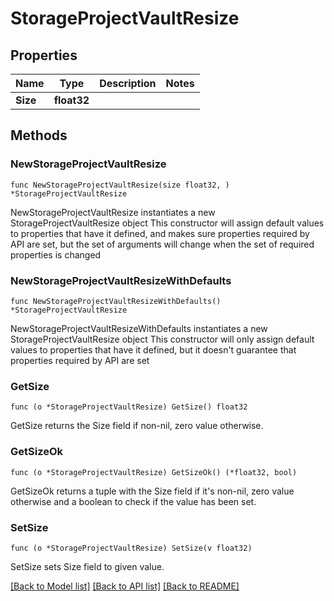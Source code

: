 # StorageProjectVaultResize

## Properties

Name | Type | Description | Notes
------------ | ------------- | ------------- | -------------
**Size** | **float32** |  | 

## Methods

### NewStorageProjectVaultResize

`func NewStorageProjectVaultResize(size float32, ) *StorageProjectVaultResize`

NewStorageProjectVaultResize instantiates a new StorageProjectVaultResize object
This constructor will assign default values to properties that have it defined,
and makes sure properties required by API are set, but the set of arguments
will change when the set of required properties is changed

### NewStorageProjectVaultResizeWithDefaults

`func NewStorageProjectVaultResizeWithDefaults() *StorageProjectVaultResize`

NewStorageProjectVaultResizeWithDefaults instantiates a new StorageProjectVaultResize object
This constructor will only assign default values to properties that have it defined,
but it doesn't guarantee that properties required by API are set

### GetSize

`func (o *StorageProjectVaultResize) GetSize() float32`

GetSize returns the Size field if non-nil, zero value otherwise.

### GetSizeOk

`func (o *StorageProjectVaultResize) GetSizeOk() (*float32, bool)`

GetSizeOk returns a tuple with the Size field if it's non-nil, zero value otherwise
and a boolean to check if the value has been set.

### SetSize

`func (o *StorageProjectVaultResize) SetSize(v float32)`

SetSize sets Size field to given value.



[[Back to Model list]](../README.md#documentation-for-models) [[Back to API list]](../README.md#documentation-for-api-endpoints) [[Back to README]](../README.md)


